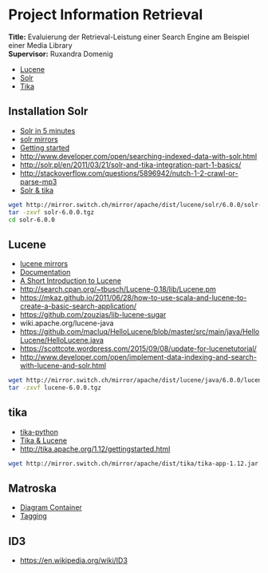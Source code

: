 # Project Information Retrieval

**Title:** Evaluierung der Retrieval-Leistung einer Search Engine am Beispiel einer Media Library  
**Supervisor:** Ruxandra Domenig

- [Lucene](https://lucene.apache.org/)
- [Solr](https://lucene.apache.org/solr/)
- [Tika](http://tika.apache.org/)

## Installation Solr

- [Solr in 5 minutes](http://www.solrtutorial.com/solr-in-5-minutes.html)
- [solr mirrors](http://www.apache.org/dyn/closer.lua/lucene/solr/)
- [Getting started](https://cwiki.apache.org/confluence/display/solr/Getting+Started)
- http://www.developer.com/open/searching-indexed-data-with-solr.html
- http://solr.pl/en/2011/03/21/solr-and-tika-integration-part-1-basics/
- http://stackoverflow.com/questions/5896942/nutch-1-2-crawl-or-parse-mp3
- [Solr & tika](http://www.earthmagazine.org/sites/all/modules/search_api_attachments/README.txt)

```bash
wget http://mirror.switch.ch/mirror/apache/dist/lucene/solr/6.0.0/solr-6.0.0.tgz```
tar -zxvf solr-6.0.0.tgz
cd solr-6.0.0
```

## Lucene

- [lucene mirrors](http://www.apache.org/dyn/closer.lua/lucene/java/6.0.0)
- [Documentation](https://lucene.apache.org/core/6_0_0/)
- [A Short Introduction to Lucene](http://oak.cs.ucla.edu/cs144/projects/lucene/)
- http://search.cpan.org/~tbusch/Lucene-0.18/lib/Lucene.pm
- https://mkaz.github.io/2011/06/28/how-to-use-scala-and-lucene-to-create-a-basic-search-application/
- https://github.com/zouzias/lib-lucene-sugar
- wiki.apache.org/lucene-java
- https://github.com/macluq/HelloLucene/blob/master/src/main/java/HelloLucene/HelloLucene.java
- https://scottcote.wordpress.com/2015/09/08/update-for-lucenetutorial/
- http://www.developer.com/open/implement-data-indexing-and-search-with-lucene-and-solr.html

```bash
wget http://mirror.switch.ch/mirror/apache/dist/lucene/java/6.0.0/lucene-6.0.0.tgz
tar -zxvf lucene-6.0.0.tgz
```

## tika

- [tika-python](https://github.com/chrismattmann/tika-python)
- [Tika & Lucene](https://dzone.com/articles/understanding-information)
- http://tika.apache.org/1.12/gettingstarted.html

```bash
wget http://mirror.switch.ch/mirror/apache/dist/tika/tika-app-1.12.jar
```

## Matroska

- [Diagram Container](https://www.matroska.org/technical/diagram/index.html)
- [Tagging](https://www.matroska.org/technical/specs/tagging/index.html)

## ID3

- https://en.wikipedia.org/wiki/ID3
